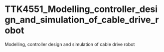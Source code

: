 # TTK4551_Modelling_controller_design_and_simulation_of_cable_drive_robot
Modelling, controller design and simulation of cable drive robot
